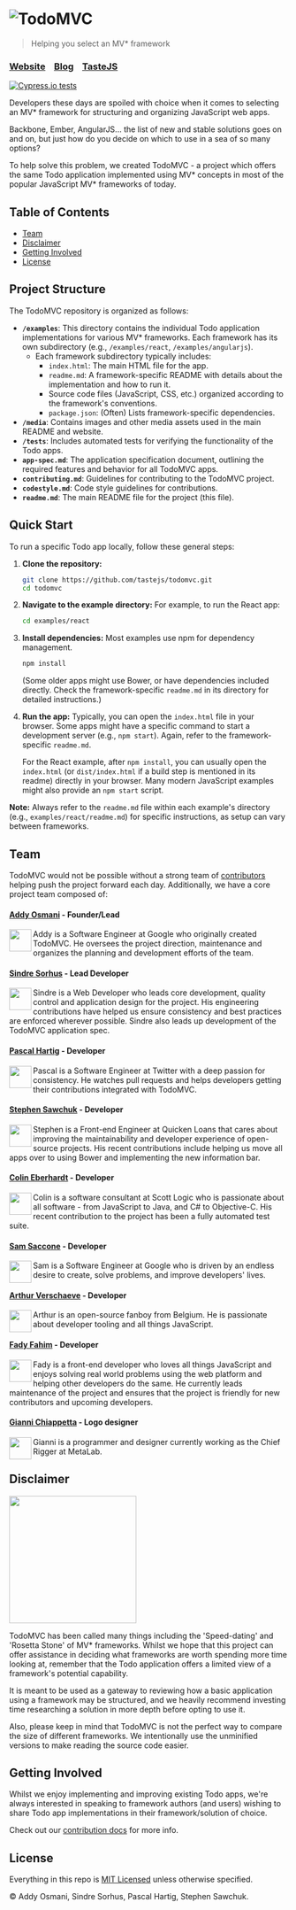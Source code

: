 # ![TodoMVC](media/logo.png)

> Helping you select an MV\* framework

### [Website](http://todomvc.com)&nbsp;&nbsp;&nbsp;&nbsp;[Blog](https://medium.com/@tastejs)&nbsp;&nbsp;&nbsp;&nbsp;[TasteJS](http://tastejs.com)

[![Cypress.io tests](https://img.shields.io/badge/cypress.io-tests-green.svg?style=flat-square)](https://dashboard.cypress.io/#/projects/n4ynap/runs)

Developers these days are spoiled with choice when it comes to selecting an MV\* framework for structuring and organizing JavaScript web apps.

Backbone, Ember, AngularJS... the list of new and stable solutions goes on and on, but just how do you decide on which to use in a sea of so many options?

To help solve this problem, we created TodoMVC - a project which offers the same Todo application implemented using MV* concepts in most of the popular JavaScript MV\* frameworks of today.

## Table of Contents

- [Team](#team)
- [Disclaimer](#disclaimer)
- [Getting Involved](#getting-involved)
- [License](#license)

## Project Structure

The TodoMVC repository is organized as follows:

- **`/examples`**: This directory contains the individual Todo application implementations for various MV* frameworks. Each framework has its own subdirectory (e.g., `/examples/react`, `/examples/angularjs`).
  - Each framework subdirectory typically includes:
    - `index.html`: The main HTML file for the app.
    - `readme.md`: A framework-specific README with details about the implementation and how to run it.
    - Source code files (JavaScript, CSS, etc.) organized according to the framework's conventions.
    - `package.json`: (Often) Lists framework-specific dependencies.
- **`/media`**: Contains images and other media assets used in the main README and website.
- **`/tests`**: Includes automated tests for verifying the functionality of the Todo apps.
- **`app-spec.md`**: The application specification document, outlining the required features and behavior for all TodoMVC apps.
- **`contributing.md`**: Guidelines for contributing to the TodoMVC project.
- **`codestyle.md`**: Code style guidelines for contributions.
- **`readme.md`**: The main README file for the project (this file).

## Quick Start

To run a specific Todo app locally, follow these general steps:

1. **Clone the repository:**
   ```bash
   git clone https://github.com/tastejs/todomvc.git
   cd todomvc
   ```

2. **Navigate to the example directory:**
   For example, to run the React app:
   ```bash
   cd examples/react
   ```

3. **Install dependencies:**
   Most examples use npm for dependency management.
   ```bash
   npm install
   ```
   (Some older apps might use Bower, or have dependencies included directly. Check the framework-specific `readme.md` in its directory for detailed instructions.)

4. **Run the app:**
   Typically, you can open the `index.html` file in your browser. Some apps might have a specific command to start a development server (e.g., `npm start`). Again, refer to the framework-specific `readme.md`.

   For the React example, after `npm install`, you can usually open the `index.html` (or `dist/index.html` if a build step is mentioned in its readme) directly in your browser. Many modern JavaScript examples might also provide an `npm start` script.

**Note:** Always refer to the `readme.md` file within each example's directory (e.g., `examples/react/readme.md`) for specific instructions, as setup can vary between frameworks.

## Team

TodoMVC would not be possible without a strong team of [contributors](https://github.com/tastejs/todomvc/contributors) helping push the project forward each day. Additionally, we have a core project team composed of:

#### [Addy Osmani](https://github.com/addyosmani) - Founder/Lead

<img align="left" width="40" height="40" src="https://avatars.githubusercontent.com/u/110953?v=4&s=40">
Addy is a Software Engineer at Google who originally created TodoMVC. He oversees the project direction, maintenance and organizes the planning and development efforts of the team.

#### [Sindre Sorhus](https://github.com/sindresorhus) - Lead Developer

<img align="left" width="40" height="40" src="https://avatars.githubusercontent.com/u/170270?v=4&s=40">
Sindre is a Web Developer who leads core development, quality control and application design for the project. His engineering contributions have helped us ensure consistency and best practices are enforced wherever possible. Sindre also leads up development of the TodoMVC application spec.

#### [Pascal Hartig](https://github.com/passy) - Developer

<img align="left" width="40" height="40" src="https://avatars.githubusercontent.com/u/9906?v=4&s=40">
Pascal is a Software Engineer at Twitter with a deep passion for consistency. He watches pull requests and helps developers getting their contributions integrated with TodoMVC.

#### [Stephen Sawchuk](https://github.com/stephenplusplus) - Developer

<img align="left" width="40" height="40" src="https://avatars3.githubusercontent.com/u/723048?v=2&s=40">
Stephen is a Front-end Engineer at Quicken Loans that cares about improving the maintainability and developer experience of open-source projects. His recent contributions include helping us move all apps over to using Bower and implementing the new information bar.

#### [Colin Eberhardt](https://github.com/colineberhardt) - Developer

<img align="left" width="40" height="40" src="https://avatars.githubusercontent.com/u/1098110?v=4&s=40">
Colin is a software consultant at Scott Logic who is passionate about all software - from JavaScript to Java, and C# to Objective-C. His recent contribution to the project has been a fully automated test suite.

#### [Sam Saccone](https://github.com/samccone) - Developer

<img align="left" width="40" height="40" src="https://avatars.githubusercontent.com/u/883126?v=4&s=40">
Sam is a Software Engineer at Google who is driven by an endless desire to create, solve problems, and improve developers' lives.

#### [Arthur Verschaeve](https://github.com/arthurvr) - Developer

<img align="left" width="40" height="40" src="https://avatars.githubusercontent.com/u/6025224?v=4&s=40">
Arthur is an open-source fanboy from Belgium. He is passionate about developer tooling and all things JavaScript.

#### [Fady Fahim](https://github.com/FadySamirSadek) - Developer

<img align="left" width="40" height="40" src="https://avatars.githubusercontent.com/u/7483806?v=4&s=40">
Fady is a front-end developer who loves all things JavaScript and enjoys solving real world problems using the web platform and helping other developers do the same. He currently leads maintenance of the project and ensures that the project is friendly for new contributors and upcoming developers.

#### [Gianni Chiappetta](https://github.com/gf3) - Logo designer

<img align="left" width="40" height="40" src="https://avatars.githubusercontent.com/u/18397?v=4&s=40">
Gianni is a programmer and designer currently working as the Chief Rigger at MetaLab.

## Disclaimer

<img width="230" height="230" src="media/icon-small.png">

TodoMVC has been called many things including the 'Speed-dating' and 'Rosetta Stone' of MV\* frameworks. Whilst we hope that this project can offer assistance in deciding what frameworks are worth spending more time looking at, remember that the Todo application offers a limited view of a framework's potential capability.

It is meant to be used as a gateway to reviewing how a basic application using a framework may be structured, and we heavily recommend investing time researching a solution in more depth before opting to use it.

Also, please keep in mind that TodoMVC is not the perfect way to compare the size of different frameworks. We intentionally use the unminified versions to make reading the source code easier.


## Getting Involved

Whilst we enjoy implementing and improving existing Todo apps, we're always interested in speaking to framework authors (and users) wishing to share Todo app implementations in their framework/solution of choice.

Check out our [contribution docs](contributing.md) for more info.


## License

Everything in this repo is [MIT Licensed](license.md) unless otherwise specified.

© Addy Osmani, Sindre Sorhus, Pascal Hartig, Stephen Sawchuk.
